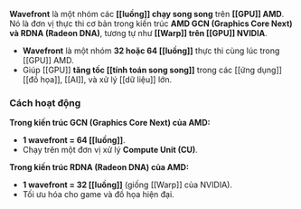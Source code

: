 **Wavefront** là một nhóm các **[[luồng]] chạy song song** trên **[[GPU]] AMD**. Nó là đơn vị thực thi cơ bản trong kiến trúc **AMD GCN (Graphics Core Next) và RDNA (Radeon DNA)**, tương tự như **[[Warp]] trên [[GPU]] NVIDIA**.
- **Wavefront** là một nhóm **32 hoặc 64 [[luồng]]** thực thi cùng lúc trong [[GPU]] AMD.
- Giúp [[GPU]] **tăng tốc [[tính toán song song]]** trong các [[ứng dụng]] [[đồ họa]], [[AI]], và xử lý [[dữ liệu]] lớn.

### Cách hoạt động

**Trong kiến trúc GCN (Graphics Core Next) của AMD:**
- **1 wavefront = 64 [[luồng]]**.
- Chạy trên một đơn vị xử lý **Compute Unit (CU)**.

**Trong kiến trúc RDNA (Radeon DNA) của AMD:**
- **1 wavefront = 32 [[luồng]]** (giống [[Warp]] của NVIDIA).
- Tối ưu hóa cho game và đồ họa hiện đại.